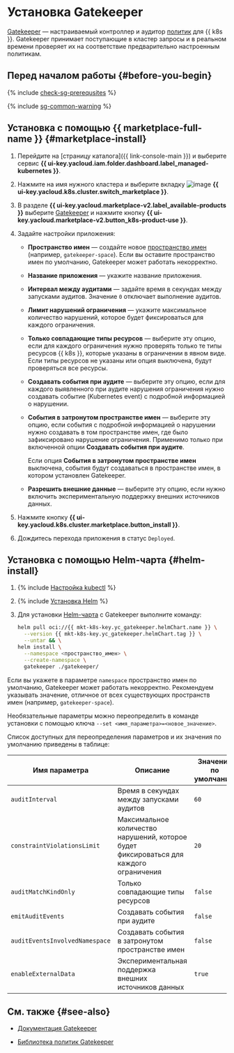 # Установка Gatekeeper

[Gatekeeper](https://open-policy-agent.github.io/gatekeeper/website/) — настраиваемый контроллер и аудитор [политик](../../concepts/network-policy.md) для {{ k8s }}. Gatekeeper принимает поступающие в кластер запросы и в реальном времени проверяет их на соответствие предварительно настроенным политикам.

## Перед началом работы {#before-you-begin}

{% include [check-sg-prerequsites](../../../_includes/managed-kubernetes/security-groups/check-sg-prerequsites-lvl3.md) %}

{% include [sg-common-warning](../../../_includes/managed-kubernetes/security-groups/sg-common-warning.md) %}

## Установка с помощью {{ marketplace-full-name }} {#marketplace-install}

1. Перейдите на [страницу каталога]({{ link-console-main }}) и выберите сервис **{{ ui-key.yacloud.iam.folder.dashboard.label_managed-kubernetes }}**.

1. Нажмите на имя нужного кластера и выберите вкладку ![image](../../../_assets/console-icons/shopping-cart.svg) **{{ ui-key.yacloud.k8s.cluster.switch_marketplace }}**.

1. В разделе **{{ ui-key.yacloud.marketplace-v2.label_available-products }}** выберите [Gatekeeper](https://yandex.cloud/ru/marketplace/products/yc/gatekeeper) и нажмите кнопку **{{ ui-key.yacloud.marketplace-v2.button_k8s-product-use }}**.

1. Задайте настройки приложения:
    * **Пространство имен** — создайте новое [пространство имен](../../concepts/index.md#namespace) (например, `gatekeeper-space`). Если вы оставите пространство имен по умолчанию, Gatekeeper может работать некорректно.
    * **Название приложения** — укажите название приложения.
    * **Интервал между аудитами** — задайте время в секундах между запусками аудитов. Значение `0` отключает выполнение аудитов.
    * **Лимит нарушений ограничения** — укажите максимальное количество нарушений, которое будет фиксироваться для каждого ограничения.
    * **Только совпадающие типы ресурсов** — выберите эту опцию, если для каждого ограничения нужно проверять только те типы ресурсов {{ k8s }}, которые указаны в ограничении в явном виде. Если типы ресурсов не указаны или опция выключена, будут проверяться все ресурсы.
    * **Создавать события при аудите** — выберите эту опцию, если для каждого выявленного при аудите нарушения ограничения нужно создавать событие (Kubernetes event) с подробной информацией о нарушении.
    * **События в затронутом пространстве имен** — выберите эту опцию, если события с подробной информацией о нарушении нужно создавать в том пространстве имен, где было зафиксировано нарушение ограничения. Применимо только при включенной опции **Создавать события при аудите**.
    
      Если опция **События в затронутом пространстве имен** выключена, события будут создаваться в пространстве имен, в котором установлен Gatekeeper.

    * **Разрешить внешние данные** — выберите эту опцию, если нужно включить экспериментальную поддержку внешних источников данных.

1. Нажмите кнопку **{{ ui-key.yacloud.k8s.cluster.marketplace.button_install }}**.

1. Дождитесь перехода приложения в статус `Deployed`.

## Установка с помощью Helm-чарта {#helm-install}

1. {% include [Настройка kubectl](../../../_includes/managed-kubernetes/kubectl-install.md) %}

1. {% include [Установка Helm](../../../_includes/managed-kubernetes/helm-install.md) %}

1. Для установки [Helm-чарта](https://helm.sh/docs/topics/charts/) с Gatekeeper выполните команду:
  
    ```bash
    helm pull oci://{{ mkt-k8s-key.yc_gatekeeper.helmChart.name }} \
      --version {{ mkt-k8s-key.yc_gatekeeper.helmChart.tag }} \
      --untar && \
    helm install \
      --namespace <пространство_имен> \
      --create-namespace \
      gatekeeper ./gatekeeper/
    ```

  Если вы укажете в параметре `namespace` пространство имен по умолчанию, Gatekeeper может работать некорректно. Рекомендуем указывать значение, отличное от всех существующих пространств имен (например, `gatekeeper-space`).

  Необязательные параметры можно переопределить в команде установки с помощью ключа `--set <имя_параметра>=<новое_значение>`.

  Список доступных для переопределения параметров и их значения по умолчанию приведены в таблице:

  Имя параметра | Описание | Значение по умолчанию
  --- | --- | ---
  `auditInterval` | Время в секундах между запусками аудитов | `60`
  `constraintViolationsLimit` | Максимальное количество нарушений, которое будет фиксироваться для каждого ограничения | `20`
  `auditMatchKindOnly` | Только совпадающие типы ресурсов | `false`
  `emitAuditEvents` | Создавать события при аудите | `false`
  `auditEventsInvolvedNamespace` | Создавать события в затронутом пространстве имен | `false`
  `enableExternalData` | Экспериментальная поддержка внешних источников данных | `true`

## См. также {#see-also}

* [Документация Gatekeeper](https://open-policy-agent.github.io/gatekeeper/website/docs/)

* [Библиотека политик Gatekeeper](https://open-policy-agent.github.io/gatekeeper-library/website/)

